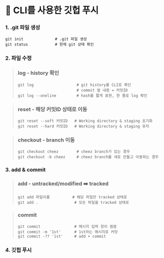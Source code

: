 :hamburger: CLI를 사용한 깃헙 푸시
=================================

### 1. .git 파일 생성

```
git init              # .git 파일 생성
git status            # 현재 git 상태 확인 
```

### 2. 파일 수정

> ### log - history 확인
> ```
> git log                   # git history를 CLI로 확인
>                           # commit 옆 내용 = 커밋ID
> git log --oneline         # hash를 짧게 표현, 한 줄로 log 확인
> ```

> ### reset - 해당 커밋ID 상태로 이동
>```
> git reset --soft 커밋ID   # Working directory & staging 초기화
> git reset --hard 커밋ID   # Working directory & staging 유지
>```

> ### checkout - branch 이동
>```
> git checkout cheez        # cheez branch가 있는 경우
> git checkout -b cheez     # cheez branch를 새로 만들고 이동하는 경우
>```

### 3. add & commit

> ### add - untracked/modified :arrow_right: tracked
>```
> git add 파일이름          # 해당 파일만 tracked 상태로
> git add .                # 모든 파일을 tracked 상태로
>```

> ### commit 
>```
> git commit               # 메시지 입력 창이 뜸뜸
> git commit -m '1st'      # 1st라는 메시지로 커밋
> git commit -?? '1st'     # add + commit
>```

### 4. 깃헙 푸시

